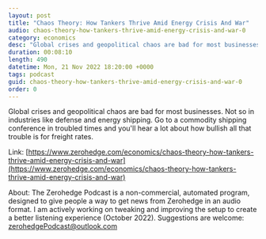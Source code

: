 ```yaml
---
layout: post
title: "Chaos Theory: How Tankers Thrive Amid Energy Crisis And War"
audio: chaos-theory-how-tankers-thrive-amid-energy-crisis-and-war-0
category: economics
desc: "Global crises and geopolitical chaos are bad for most businesses. Not so in industries like defense and energy shipping. Go to a commodity shipping conference in troubled times and you'll hear a lot about how bullish all that trouble is for freight rates."
duration: 00:08:10
length: 490
datetime: Mon, 21 Nov 2022 18:20:00 +0000
tags: podcast
guid: chaos-theory-how-tankers-thrive-amid-energy-crisis-and-war-0
order: 0
---
```

Global crises and geopolitical chaos are bad for most businesses. Not so in industries like defense and energy shipping. Go to a commodity shipping conference in troubled times and you'll hear a lot about how bullish all that trouble is for freight rates.

Link: [https://www.zerohedge.com/economics/chaos-theory-how-tankers-thrive-amid-energy-crisis-and-war](https://www.zerohedge.com/economics/chaos-theory-how-tankers-thrive-amid-energy-crisis-and-war)

About: The Zerohedge Podcast is a non-commercial, automated program, designed to give people a way to get news from Zerohedge in an audio format.  I am actively working on tweaking and improving the setup to create a better listening experience (October 2022).  Suggestions are welcome: [zerohedgePodcast@outlook.com](mailto:zerohedgePodcast@outlook.com)